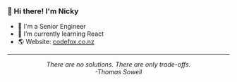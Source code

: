 <h3>👋 Hi there! I'm Nicky</h3>

- 💼 I'm a Senior Engineer
- 🌱 I’m currently learning React
- 🌎 Website: [codefox.co.nz](codefox.co.nz)

<hr>
<p align="center">
  <i>There are no solutions. There are only trade-offs.</i>
  <br />
  <i>-Thomas Sowell</i>
</p>
